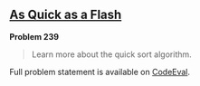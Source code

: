 [As Quick as a Flash][ce]
-------------------------

**Problem 239**

> Learn more about the quick sort algorithm.

Full problem statement is available on [CodeEval][ce].

[ce]: https://www.codeeval.com/browse/239/
      "View problem statement on CodeEval"
